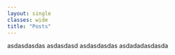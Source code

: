 ```yaml
---
layout: single
classes: wide
title: "Posts"
---
```


asdasdasdas
asdasdasd
asdasdasdas
asdadadasdasda
